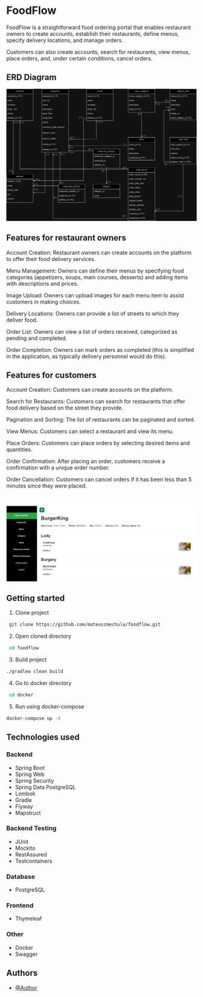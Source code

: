 # FoodFlow

FoodFlow is a straightforward food ordering portal that enables restaurant owners to create accounts, establish their
restaurants, define menus, specify delivery locations, and manage orders.

Customers can also create accounts, search for restaurants,
view menus, place orders, and, under certain conditions,
cancel orders.

## ERD Diagram

![ERD Diagram](src/main/resources/diagramERD-foodflow.png)

## Features for restaurant owners

Account Creation: Restaurant owners can create accounts on the platform to offer their food delivery services.

Menu Management: Owners can define their menus by specifying food categories (appetizers, soups, main courses,
desserts) and adding items with descriptions and prices.

Image Upload: Owners can upload images for each menu item to assist customers in making choices.

Delivery Locations: Owners can provide a list of streets to which they deliver food.

Order List: Owners can view a list of orders received, categorized as pending and completed.

Order Completion: Owners can mark orders as completed (this is simplified in the application,
as typically delivery personnel would do this).

## Features for customers

Account Creation: Customers can create accounts on the platform.

Search for Restaurants: Customers can search for restaurants that offer food delivery based on the street they provide.

Pagination and Sorting: The list of restaurants can be paginated and sorted.

View Menus: Customers can select a restaurant and view its menu.

Place Orders: Customers can place orders by selecting desired items and quantities.

Order Confirmation: After placing an order, customers receive a confirmation with a unique order number.

Order Cancellation: Customers can cancel orders if it has been less than 5 minutes since they were placed.

<br>

![Restaurant-details](src/main/resources/restaurantdetails.png)

## Getting started

1. Clone project

  ``` bash      
   git clone https://github.com/mateuszmechula/foodflow.git
  ```

2. Open cloned directory
  ``` bash      
   cd foodflow
  ```

3. Build project

  ``` bash
  ./gradlew clean build
  ```

4. Go to docker directory

  ``` bash      
   cd docker
  ```

5. Run using docker-compose 

  ``` bash
  docker-compose up -d
  ```

## Technologies used

### Backend
  - Spring Boot
  - Spring Web
  - Spring Security
  - Spring Data PostgreSQL
  - Lombok
  - Gradle
  - Flyway
  - Mapstruct

### Backend Testing
  - JUnit
  - Mockito
  - RestAssured
  - Testcontainers

### Database
  - PostgreSQL
    
### Frontend
  - Thymeleaf

### Other
  - Docker
  - Swagger

## Authors

- [@Author](https://www.github.com/MateuszMechula)
